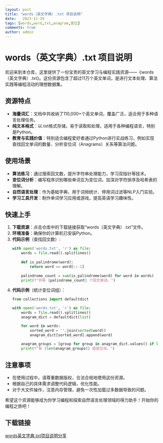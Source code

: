```yaml
---
layout: post
title: "words（英文字典）.txt 项目说明"
date:   2023-11-29
tags: [words,word,txt,anagram,变位]
comments: true
author: admin
---
```

# words（英文字典）.txt 项目说明

欢迎来到本仓库，这里提供了一份宝贵的英文学习与编程实践资源——《words（英文字典）.txt》。这份资源包含了超过11万个英文单词，是进行文本处理、算法实践等编程活动的理想数据集。

## 资源特点

- **海量词汇**：文档中共收纳了110,000+个英文单词，覆盖广泛，适合用于多种语言处理任务。
- **纯文本格式**：以.txt格式存储，易于读取和处理，适用于各种编程语言，特别是Python。
- **教育与实践价值**：特别适合编程爱好者通过Python进行实战练习，例如实现查找回文单词的数量、分析变位词（Anagrams）关系等算法问题。
  
## 使用场景

- **算法练习**：通过搜索回文数，提升字符串处理能力，学习双指针等技术。
- **变位词分析**：编写程序识别哪些单词互为变位词，加深对字符排序及哈希表的理解。
- **自然语言处理**：作为基础字典，用于词频统计、停用词过滤等NLP入门实验。
- **学习工具开发**：制作单词学习应用或游戏，提高英语学习趣味性。

## 快速上手

1. **下载资源**：点击仓库中的下载链接获取“words（英文字典）.txt”文件。
2. **环境准备**：确保你的计算机已安装Python。
3. **代码示例**（查找回文数）:
   ```python
   with open('words.txt', 'r') as file:
       words = file.read().splitlines()
       
       def is_palindrome(word):
           return word == word[::-1]
       
       palindrome_count = sum(is_palindrome(word) for word in words)
       print(f"共有 {palindrome_count} 个回文单词。")
   ```
4. **代码示例**（统计变位词组）：
   ```python
   from collections import defaultdict
   
   with open('words.txt', 'r') as file:
       words = file.read().splitlines()
       anagram_dict = defaultdict(list)
   
       for word in words:
           sorted_word = ''.join(sorted(word))
           anagram_dict[sorted_word].append(word)
       
       anagram_groups = [group for group in anagram_dict.values() if len(group) > 1]
       print(f"有 {len(anagram_groups)} 组变位词。")
   ```

## 注意事项

- 在使用过程中，请尊重数据版权，合法合规地使用这份资源。
- 根据自己的具体需求调整代码逻辑，优化性能。
- 对于大文件操作，注意内存管理，避免一次性加载过多数据导致的问题。

希望这个资源能够成为你学习编程和探索自然语言处理领域的得力助手！开始你的编程之旅吧！

## 下载链接

[words英文字典.txt项目说明分享](https://pan.quark.cn/s/c661a57e1eca)
